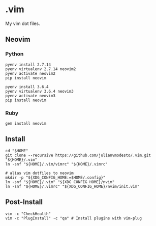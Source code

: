 # .vim

My vim dot files.

## Neovim

### Python

```
pyenv install 2.7.14
pyenv virtualenv 2.7.14 neovim2
pyenv activate neovim2
pip install neovim

pyenv install 3.6.4
pyenv virtualenv 3.6.4 neovim3
pyenv activate neovim3
pip install neovim
```

### Ruby

```
gem install neovim
```

## Install

```
cd "$HOME"
git clone --recursive https://github.com/julianvmodesto/.vim.git "${HOME}/.vim"
ln -snf "${HOME}/.vim/vimrc" "${HOME}/.vimrc"

# alias vim dotfiles to neovim
mkdir -p "${XDG_CONFIG_HOME:=$HOME/.config}"
ln -snf "${HOME}/.vim" "${XDG_CONFIG_HOME}/nvim"
ln -snf "${HOME}/.vimrc" "${XDG_CONFIG_HOME}/nvim/init.vim"
```

## Post-Install

```
vim -c "CheckHealth"
vim -c "PlugInstall" -c "qa" # Install plugins with vim-plug
```

